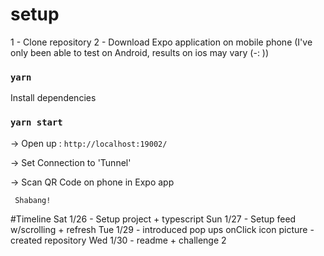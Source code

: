 # setup
 1 - Clone repository
 2 - Download Expo application on mobile phone (I've only been able to test on Android, results on ios may vary (-: ))

### `yarn`
Install dependencies 

### `yarn start`

  -> Open up : `http://localhost:19002/`

  -> Set Connection to 'Tunnel'

  -> Scan QR Code on phone in Expo app

     Shabang!


#Timeline
Sat 1/26 - Setup project + typescript 
Sun 1/27 - Setup feed w/scrolling + refresh
Tue 1/29 - introduced pop ups onClick icon picture
         - created repository
Wed 1/30 - readme + challenge 2